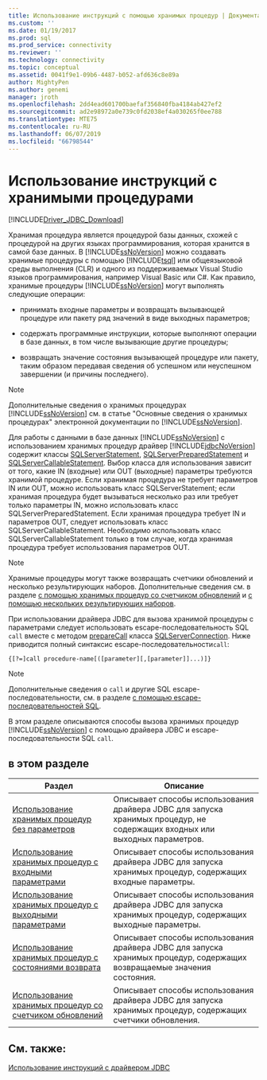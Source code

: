 ```yaml
---
title: Использование инструкций с помощью хранимых процедур | Документация Майкрософт
ms.custom: ''
ms.date: 01/19/2017
ms.prod: sql
ms.prod_service: connectivity
ms.reviewer: ''
ms.technology: connectivity
ms.topic: conceptual
ms.assetid: 0041f9e1-09b6-4487-b052-afd636c8e89a
author: MightyPen
ms.author: genemi
manager: jroth
ms.openlocfilehash: 2dd4ead601700baefaf356840fba4184ab427ef2
ms.sourcegitcommit: ad2e98972a0e739c0fd2038ef4a030265f0ee788
ms.translationtype: MTE75
ms.contentlocale: ru-RU
ms.lasthandoff: 06/07/2019
ms.locfileid: "66798544"
---
```

# <a name="using-statements-with-stored-procedures"></a>Использование инструкций с хранимыми процедурами

[!INCLUDE[Driver_JDBC_Download](../../includes/driver_jdbc_download.md)]

Хранимая процедура является процедурой базы данных, схожей с процедурой на других языках программирования, которая хранится в самой базе данных. В [!INCLUDE[ssNoVersion](../../includes/ssnoversion-md.md)] можно создавать хранимые процедуры с помощью [!INCLUDE[tsql](../../includes/tsql-md.md)] или общеязыковой среды выполнения (CLR) и одного из поддерживаемых Visual Studio языков программирования, например Visual Basic или C#. Как правило, хранимые процедуры [!INCLUDE[ssNoVersion](../../includes/ssnoversion-md.md)] могут выполнять следующие операции:  
  
- принимать входные параметры и возвращать вызывающей процедуре или пакету ряд значений в виде выходных параметров;  
  
- содержать программные инструкции, которые выполняют операции в базе данных, в том числе вызывающие другие процедуры;  
  
- возвращать значение состояния вызывающей процедуре или пакету, таким образом передавая сведения об успешном или неуспешном завершении (и причины последнего).  
  
> [!NOTE]  
> Дополнительные сведения о хранимых процедурах [!INCLUDE[ssNoVersion](../../includes/ssnoversion-md.md)] см. в статье "Основные сведения о хранимых процедурах" электронной документации по [!INCLUDE[ssNoVersion](../../includes/ssnoversion-md.md)].  
  
Для работы с данными в базе данных [!INCLUDE[ssNoVersion](../../includes/ssnoversion-md.md)] с использованием хранимых процедур драйвер [!INCLUDE[jdbcNoVersion](../../includes/jdbcnoversion_md.md)] содержит классы [SQLServerStatement](../../connect/jdbc/reference/sqlserverstatement-class.md), [SQLServerPreparedStatement](../../connect/jdbc/reference/sqlserverpreparedstatement-class.md) и [SQLServerCallableStatement](../../connect/jdbc/reference/sqlservercallablestatement-class.md). Выбор класса для использования зависит от того, какие IN (входные) или OUT (выходные) параметры требуются хранимой процедуре. Если хранимая процедура не требует параметров IN или OUT, можно использовать класс SQLServerStatement; если хранимая процедура будет вызываться несколько раз или требует только параметры IN, можно использовать класс SQLServerPreparedStatement. Если хранимая процедура требует IN и параметров OUT, следует использовать класс SQLServerCallableStatement. Необходимо использовать класс SQLServerCallableStatement только в том случае, когда хранимая процедура требует использования параметров OUT.  
  
> [!NOTE]  
> Хранимые процедуры могут также возвращать счетчики обновлений и несколько результирующих наборов. Дополнительные сведения см. в разделе [с помощью хранимых процедур со счетчиком обновлений](../../connect/jdbc/using-a-stored-procedure-with-an-update-count.md) и [с помощью нескольких результирующих наборов](../../connect/jdbc/using-multiple-result-sets.md).  
  
При использовании драйвера JDBC для вызова хранимой процедуры с параметрами следует использовать escape-последовательность SQL `call` вместе с методом [prepareCall](../../connect/jdbc/reference/preparecall-method-sqlserverconnection.md) класса [SQLServerConnection](../../connect/jdbc/reference/sqlserverconnection-class.md). Ниже приводится полный синтаксис escape-последовательности`call`:  
  
 `{[?=]call procedure-name[([parameter][,[parameter]]...)]}`  
  
> [!NOTE]  
> Дополнительные сведения о `call` и другие SQL escape-последовательности, см. в разделе [с помощью escape-последовательностей SQL](../../connect/jdbc/using-sql-escape-sequences.md).  
  
В этом разделе описываются способы вызова хранимых процедур [!INCLUDE[ssNoVersion](../../includes/ssnoversion-md.md)] с помощью драйвера JDBC и escape-последовательности SQL `call`.  
  
## <a name="in-this-section"></a>в этом разделе  
  
|Раздел|Описание|  
|-----------|-----------------|  
|[Использование хранимых процедур без параметров](../../connect/jdbc/using-a-stored-procedure-with-no-parameters.md)|Описывает способы использования драйвера JDBC для запуска хранимых процедур, не содержащих входных или выходных параметров.|  
|[Использование хранимых процедур с входными параметрами](../../connect/jdbc/using-a-stored-procedure-with-input-parameters.md)|Описывает способы использования драйвера JDBC для запуска хранимых процедур, содержащих входные параметры.|  
|[Использование хранимых процедур с выходными параметрами](../../connect/jdbc/using-a-stored-procedure-with-output-parameters.md)|Описывает способы использования драйвера JDBC для запуска хранимых процедур, содержащих выходные параметры.|  
|[Использование хранимых процедур с состояниями возврата](../../connect/jdbc/using-a-stored-procedure-with-a-return-status.md)|Описывает способы использования драйвера JDBC для запуска хранимых процедур, содержащих возвращаемые значения состояния.|  
|[Использование хранимых процедур со счетчиком обновлений](../../connect/jdbc/using-a-stored-procedure-with-an-update-count.md)|Описывает способы использования драйвера JDBC для запуска хранимых процедур, содержащих счетчики обновления.|  
  
## <a name="see-also"></a>См. также:

[Использование инструкций с драйвером JDBC](../../connect/jdbc/using-statements-with-the-jdbc-driver.md)  
